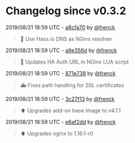 # Changelog since v0.3.2

2019/08/21 18:59 UTC - [a8cfa70](https://github.com/hassio-addons/addon-zwave2mqtt/commit/a8cfa703e30db34f2dd221f0cc2ed8591b264d90) by [@frenck](https://github.com/frenck)
> :hammer: Use Hass.io DNS as NGinx resolver 

2019/08/21 18:59 UTC - [a9e356d](https://github.com/hassio-addons/addon-zwave2mqtt/commit/a9e356deba83557402f00afbae4bb9143abb5d88) by [@frenck](https://github.com/frenck)
> :hammer: Updates HA Auth URL in NGinx LUA script 

2019/08/21 18:59 UTC - [871e738](https://github.com/hassio-addons/addon-zwave2mqtt/commit/871e738233d9da2d74bfd2ca3e6375d3488b1bea) by [@frenck](https://github.com/frenck)
> :ambulance: Fixes path handling for SSL certificates 

2019/08/21 18:59 UTC - [3c27f13](https://github.com/hassio-addons/addon-zwave2mqtt/commit/3c27f135fae1eab1a6ce5de90fc1a491c2e17d38) by [@frenck](https://github.com/frenck)
> :arrow_up: Upgrades add-on base image to v4.1.1 

2019/08/21 18:59 UTC - [e6af2dd](https://github.com/hassio-addons/addon-zwave2mqtt/commit/e6af2dd17f628b1eda9b058254d97c3d4dbd1456) by [@frenck](https://github.com/frenck)
> :arrow_up: Upgrades nginx to 1.16.1-r0 

